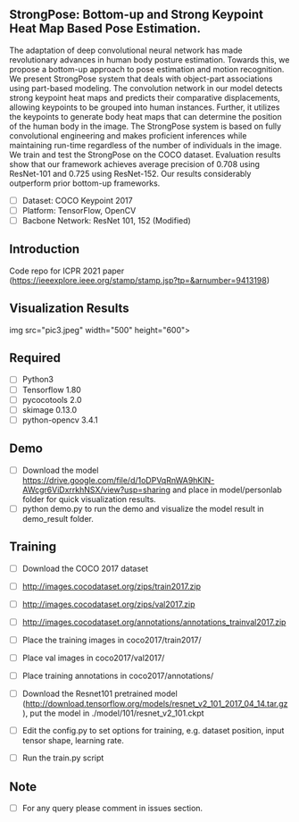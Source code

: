 ## StrongPose: Bottom-up and Strong Keypoint Heat Map Based Pose Estimation.
The adaptation of deep convolutional neural network has made revolutionary advances in human body posture estimation. Towards this, we propose a bottom-up approach to pose estimation and motion recognition. We present StrongPose system that deals with object-part associations using part-based modeling. The convolution network in our model detects strong keypoint heat maps and predicts their comparative displacements, allowing keypoints to be grouped into human instances. Further, it utilizes the keypoints to generate body heat maps that can determine the position of the human body in the image. The StrongPose system is based on fully convolutional engineering and makes proficient inferences while maintaining run-time regardless of the number of individuals in the image. We train and test the StrongPose on the COCO dataset. Evaluation results show that our framework achieves average precision of 0.708 using ResNet-101 and 0.725 using ResNet-152. Our results considerably outperform prior bottom-up frameworks.

- [ ] Dataset: COCO Keypoint 2017 <br/>
- [ ] Platform: TensorFlow, OpenCV <br/>
- [ ] Bacbone Network: ResNet 101, 152 (Modified) <br/>

## Introduction
 Code repo for ICPR 2021 paper (https://ieeexplore.ieee.org/stamp/stamp.jsp?tp=&arnumber=9413198)

## Visualization Results
img src="pic3.jpeg" width="500" height="600">

## Required
- [ ] Python3
- [ ] Tensorflow 1.80
- [ ] pycocotools 2.0
- [ ] skimage 0.13.0
- [ ] python-opencv 3.4.1

## Demo
- [ ] Download the model https://drive.google.com/file/d/1oDPVqRnWA9hKIN-AWcgr6ViDxrrkhNSX/view?usp=sharing and place in model/personlab folder for quick visualization results. <br/>
- [ ] python demo.py to run the demo and visualize the model result in demo_result folder. 

## Training
- [ ] Download the COCO 2017 dataset 

- [ ] http://images.cocodataset.org/zips/train2017.zip <br/>

- [ ] http://images.cocodataset.org/zips/val2017.zip <br/>

- [ ] http://images.cocodataset.org/annotations/annotations_trainval2017.zip <br/>

- [ ] Place the training images in coco2017/train2017/
- [ ] Place val images in coco2017/val2017/
- [ ] Place training annotations in coco2017/annotations/

- [ ] Download the Resnet101 pretrained model (http://download.tensorflow.org/models/resnet_v2_101_2017_04_14.tar.gz), put the model in ./model/101/resnet_v2_101.ckpt
- [ ] Edit the config.py to set options for training, e.g. dataset position, input tensor shape, learning rate.
- [ ] Run the train.py script

## Note
- [ ] For any query please comment in issues section. 

